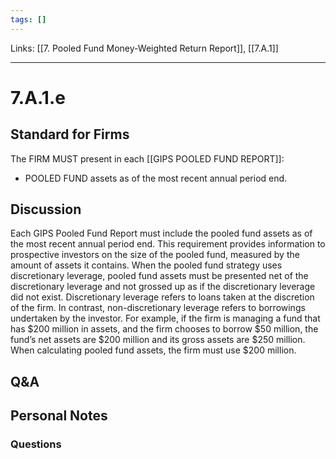 ```yaml
---
tags: []
---
```

Links: [[7. Pooled Fund Money-Weighted Return Report]], [[7.A.1]]
___
# 7.A.1.e
## Standard for Firms
The FIRM MUST present in each [[GIPS POOLED FUND REPORT]]:
- POOLED FUND assets as of the most recent annual period end.
## Discussion
Each GIPS Pooled Fund Report must include the pooled fund assets as of the most recent annual period end. This requirement provides information to prospective investors on the size of the pooled fund, measured by the amount of assets it contains. When the pooled fund strategy uses discretionary leverage, pooled fund assets must be presented net of the discretionary leverage and not grossed up as if the discretionary leverage did not exist. Discretionary leverage refers to loans taken at the discretion of the firm. In contrast, non-discretionary leverage refers to borrowings undertaken by the investor. For example, if the firm is managing a fund that has $200 million in assets, and the firm chooses to borrow $50 million, the fund’s net assets are $200 million and its gross assets are $250 million. When calculating pooled fund assets, the firm must use $200 million.
## Q&A

## Personal Notes

### Questions